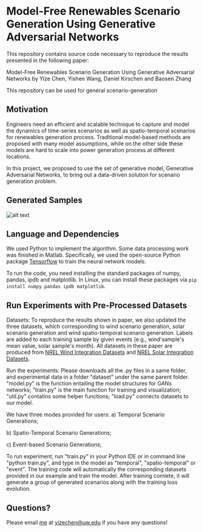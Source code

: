 # Model-Free Renewables Scenario Generation Using Generative Adversarial Networks

This repository contains source code necessary to reproduce the results presented in the following paper:

Model-Free Renewables Scenario Generation Using Generative Adversarial Networks
by Yize Chen, Yishen Wang, Daniel Kirschen and Baosen Zhang

This repository can be used for general scenario-generation 

## Motivation
Engineers need an efficient and scalable technique to capture and model the dynamics of time-series scenarios as well as spatio-temporal scenarios for renewables generation process. Traditional model-based methods are proposed with many model assumptions, while on the other side these models are hard to scale into power generation process at different locations.

In this project, we proposed to use the set of generative model, Generative Adversarial Networks, to bring out a data-driven solution for scenario generation problem. 

## Generated Samples
![alt text](https://github.com/chennnnnyize/Renewables_Scenario_Gen_GAN/blob/master/datasets/samples.png)

## Language and Dependencies

We used Python to implement the algorithm. Some data processing work was finished in Matlab. Specifically, we used the open-source Python package [Tensorflow](https://www.tensorflow.org/) to train the neural network models.

To run the code, you need installing the standard packages of numpy, pandas, ipdb and matplotlib. In Linux, you can install these packages via `pip install numpy pandas ipdb matplotlib`.


## Run Experiments with Pre-Processed Datasets

Datasets: To reproduce the results shown in paper, we also updated the three datasets, which corresponding to wind scenario generation, solar scenario generation and wind spatio-temporal scenario generation. Labels are added to each training sample by given events (e.g., wind'sample's mean value, solar sample's month). All datasets in these paper are produced from [NREL Wind Integration Datasets](https://www.nrel.gov/grid/wind-integration-data.html) and [NREL Solar Integration Datasets](https://www.nrel.gov/grid/solar-power-data.html).

Run the experiments: 
Please downloads all the .py files in a same folder, and experimental data in a folder "dataset" under the same parent folder.
"model.py" is the function entailing the model structures for GANs networks;
"train.py" is the main function for training and visualization;
"util.py" contatins some helper functions;
"load.py" connects datasets to our model.

We have three modes provided for users:
a) Temporal Scenario Generations; 

b) Spatio-Temporal Scenario Generations;

c) Event-based Scenario Generations;

To run experiment, run "train.py" in your Python IDE or in command line "python train.py", and type in the model as "temporal", "spatio-temporal" or "event". The training code will automatically the corresponding datasets provided in our example and train the model. After training comlete, it will generate a group of generated scenarios along with the training loss evolution.

## Questions?

Please email [me](http://blogs.uw.edu/yizechen/) at yizechen@uw.edu if you have any questions!
